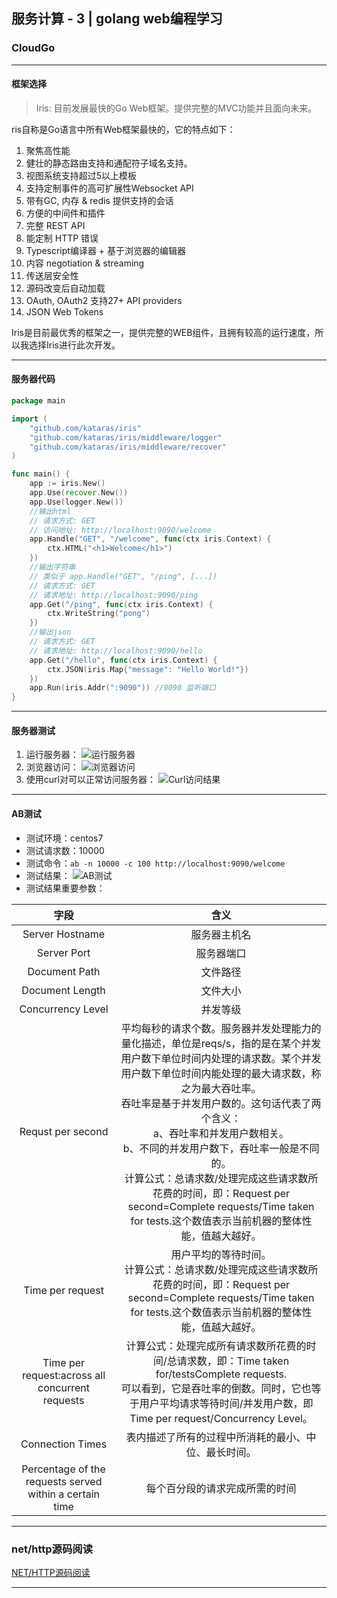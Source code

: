 ## 服务计算 - 3 | golang web编程学习
### CloudGo
---
#### 框架选择

> Iris: 目前发展最快的Go Web框架。提供完整的MVC功能并且面向未来。

ris自称是Go语言中所有Web框架最快的，它的特点如下：
1. 聚焦高性能 
2. 健壮的静态路由支持和通配符子域名支持。 
3. 视图系统支持超过5以上模板 
4. 支持定制事件的高可扩展性Websocket API 
5. 带有GC, 内存 & redis 提供支持的会话 
6. 方便的中间件和插件 
7. 完整 REST API 
8. 能定制 HTTP 错误 
9. Typescript编译器 + 基于浏览器的编辑器 
10. 内容 negotiation & streaming 
11. 传送层安全性 
12. 源码改变后自动加载 
13. OAuth, OAuth2 支持27+ API providers 
14. JSON Web Tokens

Iris是目前最优秀的框架之一，提供完整的WEB组件，且拥有较高的运行速度，所以我选择Iris进行此次开发。

---
#### 服务器代码

```go
package main

import (
	"github.com/kataras/iris"
	"github.com/kataras/iris/middleware/logger"
	"github.com/kataras/iris/middleware/recover"
)

func main() {
	app := iris.New()
	app.Use(recover.New())
	app.Use(logger.New())
	//输出html
	// 请求方式: GET
	// 访问地址: http://localhost:9090/welcome
	app.Handle("GET", "/welcome", func(ctx iris.Context) {
		ctx.HTML("<h1>Welcome</h1>")
	})
	//输出字符串
	// 类似于 app.Handle("GET", "/ping", [...])
	// 请求方式: GET
	// 请求地址: http://localhost:9090/ping
	app.Get("/ping", func(ctx iris.Context) {
		ctx.WriteString("pong")
	})
	//输出json
	// 请求方式: GET
	// 请求地址: http://localhost:9090/hello
	app.Get("/hello", func(ctx iris.Context) {
		ctx.JSON(iris.Map{"message": "Hello World!"})
	})
	app.Run(iris.Addr(":9090")) //9090 监听端口
}

```

---
#### 服务器测试
1. 运行服务器：
	![运行服务器](https://segmentfault.com/img/bVbjD8c?w=558&h=104)
2. 浏览器访问：
	![浏览器访问](https://segmentfault.com/img/bVbjD8e?w=467&h=209)
3. 使用curl对可以正常访问服务器：
	![Curl访问结果](https://segmentfault.com/img/bVbjD8s?w=582&h=334)

---
#### AB测试

* 测试环境：centos7
* 测试请求数：10000
* 测试命令：`ab -n 10000 -c 100 http://localhost:9090/welcome`
* 测试结果：
![AB测试](https://segmentfault.com/img/bVbjD77?w=659&h=704)
* 测试结果重要参数：

|字段|含义|
| :---: | :---: |
|Server Hostname|服务器主机名|
|Server Port|服务器端口|
|Document Path|文件路径|
|Document Length|文件大小|
|Concurrency Level|并发等级|
|Requst per second|平均每秒的请求个数。服务器并发处理能力的量化描述，单位是reqs/s，指的是在某个并发用户数下单位时间内处理的请求数。某个并发用户数下单位时间内能处理的最大请求数，称之为最大吞吐率。<br>吞吐率是基于并发用户数的。这句话代表了两个含义：<br>a、吞吐率和并发用户数相关。<br>b、不同的并发用户数下，吞吐率一般是不同的。<br>计算公式：总请求数/处理完成这些请求数所花费的时间，即：Request per second=Complete requests/Time taken for tests.这个数值表示当前机器的整体性能，值越大越好。|
|Time per request|用户平均的等待时间。<br>计算公式：总请求数/处理完成这些请求数所花费的时间，即：Request per second=Complete requests/Time taken for tests.这个数值表示当前机器的整体性能，值越大越好。|
|Time per request:across all concurrent requests|计算公式：处理完成所有请求数所花费的时间/总请求数，即：Time taken for/testsComplete requests.<br>可以看到，它是吞吐率的倒数。同时，它也等于用户平均请求等待时间/并发用户数，即Time per request/Concurrency Level。|
|Connection Times|表内描述了所有的过程中所消耗的最小、中位、最长时间。|
|Percentage of the requests served within a certain time|每个百分段的请求完成所需的时间|

---
### net/http源码阅读

[NET/HTTP源码阅读](/httpSourceCodeReading.md)

---
